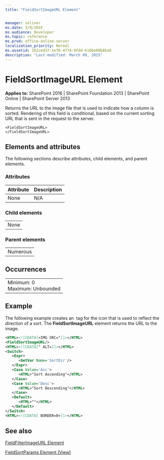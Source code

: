 ```yaml
---
title: "FieldSortImageURL Element"


manager: soliver
ms.date: 3/9/2015
ms.audience: Developer
ms.topic: reference
ms.prod: office-online-server
localization_priority: Normal
ms.assetid: 1b2ced37-1ef8-4774-9fdd-610be88b8ba0
description: "Last modified: March 09, 2015"
---
```


# FieldSortImageURL Element

 
  
 **Applies to:** SharePoint 2016 | SharePoint Foundation 2013 | SharePoint Online | SharePoint Server 2013
  
Returns the URL to the image file that is used to indicate how a column is sorted. Rendering of this field is conditional, based on the current sorting URL that is sent in the request to the server.
  
```
<FieldSortImageURL>
</FieldSortImageURL>
```

## Elements and attributes

The following sections describe attributes, child elements, and parent elements.

### Attributes

|**Attribute**|**Description**|
|:-----|:-----|
|None  <br/> |N/A  <br/> |
   
### Child elements

||
|:-----|
|None |
   
### Parent elements

||
|:-----|
|Numerous |
   
## Occurrences

||
|:-----|
|Minimum: 0  <br/> Maximum: Unbounded  <br/> |
   
## Example

The following example creates an <IMG> tag for the icon that is used to reflect the direction of a sort. The **FieldSortImageURL** element returns the URL to the image. 
  
```XML
<HTML><![CDATA[<IMG SRC="]]></HTML>
<FieldSortImageURL/>
<HTML><![CDATA[" ALT=]]></HTML>
<Switch>
   <Expr>
      <GetVar Name='SortDir'/>
   </Expr>
   <Case Value='Asc'>
      <HTML>"Sort Ascending"</HTML>
   </Case>
   <Case Value='Desc'>
      <HTML>"Sort Descending"</HTML>
   </Case>
   <Default>
      <HTML>""</HTML>
   </Default>
</Switch>
<HTML><![CDATA[ BORDER=0>]]></HTML>
```

## See also



[FieldFilterImageURL Element](fieldfilterimageurl-element.md)


[FieldSortParams Element (View)](../../collaborative-application-markup-language-caml-schemas/view-schema/fieldsortparams-element-view.md)

